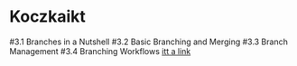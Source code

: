 # Koczkaikt
#3.1 Branches in a Nutshell
#3.2 Basic Branching and Merging
#3.3 Branch Management
#3.4 Branching Workflows
[itt a link](https://www.canva.com/design/DAGgUUaoUnk/eV3IhZsDFp4tDUBzJh7Q5w/edit?utm_content=DAGgUUaoUnk&utm_campaign=designshare&utm_medium=link2&utm_source=sharebutton)

